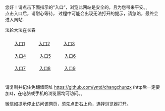 您好！请点击下面指示的“入口”，浏览此网站是安全的，且为您带来平安。。 <br/>
点击入口后，请耐心等待， 过程中可能会出现无法打开的提示，请忽略，最终会进入网站. </br>

法轮大法在长春<br/>
<div style="padding:10px"><a style="margin:20px" target="_blank" href="https://dlk0eu49xqmxx.cloudfront.net/2Qpsp?awjqpn" id="ccLink1" rel="nofollow">入口1</a> <a target="_blank" style="margin:20px" href="https://d1a6kr3c95peds.cloudfront.net/2Qpsp?dpiajxto" id="ccLink2" rel="nofollow">入口2</a> <a style="margin:20px" target="_blank" href="https://d326l6xh56mtzz.cloudfront.net/2Qpsp?rkhtn" id="ccLink3" rel="nofollow">入口3</a></div>

<div style="padding:10px" ><a style="margin:20px" target="_blank" href="https://dlk0eu49xqmxx.cloudfront.net/2Qpsp?awjqpn" id="ccLink4" rel="nofollow">入口4</a> <a style="margin:20px" href="https://d1a6kr3c95peds.cloudfront.net/2Qpsp?dpiajxto" target="_blank" id="ccLink5" rel="nofollow">入口5</a> <a style="margin:20px" href="https://d326l6xh56mtzz.cloudfront.net/2Qpsp?rkhtn" target="_blank" id="ccLink6" rel="nofollow">入口6</a></div>

<div style="padding:10px"><a style="margin:20px" target="_blank" href="https://dlk0eu49xqmxx.cloudfront.net/2Qpsp?awjqpn" id="ccLink7" rel="nofollow">入口7</a> <a style="margin:20px" href="https://d1a6kr3c95peds.cloudfront.net/2Qpsp?dpiajxto" target="_blank" id="ccLink8" rel="nofollow">入口8</a> <a style="margin:20px" target="_blank" href="https://d326l6xh56mtzz.cloudfront.net/2Qpsp?rkhtn" id="ccLink9" rel="nofollow">入口9</a></div>

<br/>



请复制并记住免翻墙网址 https://github.com/yntd/changchunzx (http后一定要加s)，在电脑或手机的浏览器均可访问。。<br/>

微信如提示停止访问该网页，须先点击右上角，选择浏览器打开。
